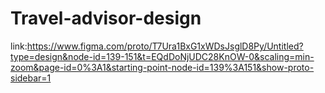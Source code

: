# Travel-advisor-design
link:https://www.figma.com/proto/T7Ura1BxG1xWDsJsglD8Py/Untitled?type=design&node-id=139-151&t=EQdDoNjUDC28KnOW-0&scaling=min-zoom&page-id=0%3A1&starting-point-node-id=139%3A151&show-proto-sidebar=1
